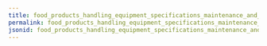 ```yaml
---
title: food_products_handling_equipment_specifications_maintenance_and_testing
permalink: food_products_handling_equipment_specifications_maintenance_and_testing.html
jsonid: food_products_handling_equipment_specifications_maintenance_and_testing
---
```

